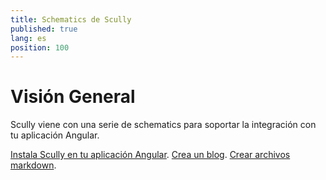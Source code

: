 ```yaml
---
title: Schematics de Scully 
published: true
lang: es
position: 100
---
```


# Visión General

Scully viene con una serie de schematics para soportar la integración con tu aplicación Angular.

[Instala Scully en tu aplicación Angular](/docs/Reference/schematics/create-scully-files-with-ng-add).
[Crea un blog](/docs/Reference/schematics/create-blog-config).
[Crear archivos markdown](/docs/Reference/schematics/create-markdown-files-and-skeleton).
